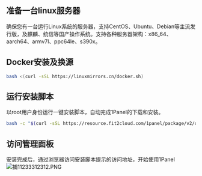 ## 准备一台linux服务器

确保您有一台运行Linux系统的服务器，支持CentOS、Ubuntu、Debian等主流发行版，及麒麟、统信等国产操作系统。支持各种服务器架构：x86_64、aarch64、armv7l、ppc64le、s390x。

## Docker安装及换源
```bash
bash <(curl -sSL https://linuxmirrors.cn/docker.sh)
```

## 运行安装脚本
以root用户身份运行一键安装脚本，自动完成1Panel的下载和安装。
```bash
bash -c "$(curl -sSL https://resource.fit2cloud.com/1panel/package/v2/quick_start.sh)"
```

## 访问管理面板
安装完成后，通过浏览器访问安装脚本提示的访问地址，开始使用1Panel
![捕11233312312.PNG](https://pic.myla.eu.org/file/1757386149063_捕11233312312.PNG)